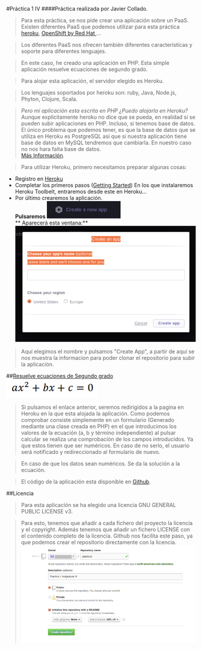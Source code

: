 #Práctica 1 IV
####Práctica realizada por Javier Collado.

>Para esta práctica, se nos pide crear una aplicación sobre un PaaS. Existen diferentes PaaS que podemos utilizar para esta práctica [heroku](www.heroku.com), [
OpenShift by Red Hat ](https://www.openshift.com/‎)...

>Los diferentes PaaS nos ofrecen también diferentes características y soporte para diferentes lenguajes. 

>En este caso, he creado una aplicación en PHP. Esta simple aplicación resuelve ecuaciones de segundo grado.

>Para alojar esta aplicación, el servidor elegido es Heroku. 

>Los lenguajes soportados por heroku son: ruby, Java, Node.js, Phyton, Clojure, Scala.

>_Pero mi aplicación esta escrita en PHP ¿Puedo alojarla en Heroku?_  
>Aunque explicitamente heroku no dice que se pueda, en realidad si se pueden subir aplicaciones en PHP. Incluso, si tenemos base de datos. El único problema que podemos tener, es que la base de datos que se utiliza en Heroku es PostgreSQL así que si nuestra aplicación tiene base de datos en MySQL tendremos que cambiarla. 
>En nuestro caso no nos hara falta base de datos.  
[Más Información](http://websistente.com/blog/2013/07/usando-php-en-heroku/).

>Para utilizar Heroku, primero necesitamos preparar algunas cosas:  
 * Registro en [Heroku](www.heroku.com)  
 * Completar los primeros pasos ([Getting Started](https://devcenter.heroku.com/articles/quickstart)) En los que instalaremos Heroku Toolbelt, entraremos desde este en Heroku...  
 * Por último crearemos la aplicación.  
 	**Pulsaremos** ![crearApp](https://github.com/javiercollado/practica1/blob/master/ImagenesMemoria/crearApp.png?raw=true)  
 	** Aparecerá esta ventana:**
 	![crearApp2](https://github.com/javiercollado/practica1/blob/master/ImagenesMemoria/ventanaCrearApp.png?raw=true)  

>Aquí elegimos el nombre y pulsamos "Create App", a partir de aquí se nos muestra la informacion para poder clonar el repositorio para subir la aplicación.


##[Resuelve ecuaciones de Segundo grado](http://segundogradopractica1ivjcl.herokuapp.com/)
![Ecuación de segundo grado](https://github.com/javiercollado/practica1/blob/master/2grado.gif?raw=true "Ecuación")

>Si pulsamos el enlace anterior, seremos redirigidos a la pagina en Heroku en la que esta alojada la aplicación.
>Como podemos comprobar consiste simplemente en un formulario (Generado mediante una clase creada en PHP) en el que introducimos los valores de la ecuación (a, b y término independiente) al pulsar calcular se realiza una comprobación de los campos introducidos. Ya que estos tienen que ser numéricos. En caso de no serlo, el usuario será notificado y redireccionado al formulario de nuevo.

>En caso de que los datos sean numéricos. Se da la solución a la ecuación.

>El código de la aplicación esta disponible en [Github](https://github.com/javiercollado/practica1).

##Licencia

>Para esta aplicación se ha elegido una licencia GNU GENERAL PUBLIC LICENSE v3. 

>Para esto, tenemos que añadir a cada fichero del proyecto la licencia y el copyright. Además tenemos que añadir un fichero LICENSE con el contenido completo de la licencia. Github nos facilita este paso, ya que podemos crear el repositorio directamente con la licencia.  
![Proyecto licencia](https://github.com/javiercollado/practica1/blob/master/ImagenesMemoria/Crear%20repositorio%20con%20licencia.png?raw=true "LECENSE")


